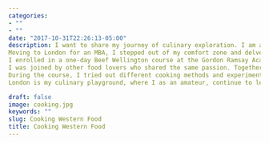 ```yaml
---
categories:
- ""
- ""
date: "2017-10-31T22:26:13-05:00"
description: I want to share my journey of culinary exploration. I am always a food lover and I enjoy cooking Asian dishes.
Moving to London for an MBA, I stepped out of my comfort zone and delve into the world of Western cuisine.
I enrolled in a one-day Beef Wellington course at the Gordon Ramsay Academy. Learning from an instructor trained by the legendary Gordon Ramsay himself was a great opportunity.
I was joined by other food lovers who shared the same passion. Together, we started an exciting journey filled with new flavors and techniques. 
During the course, I tried out different cooking methods and experimented with ingredients I wasn't familiar with such as puff pastry, duxelles, and parma ham.
London is my culinary playground, where I as an amateur, continue to learn and grow. I will try more dishes and keep practicing

draft: false
image: cooking.jpg
keywords: ""
slug: Cooking Western Food
title: Cooking Western Food
---
```


